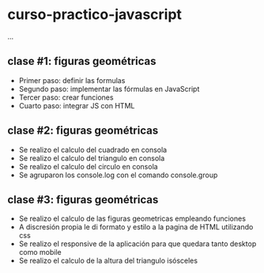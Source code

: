 # curso-practico-javascript

...

## clase #1: figuras geométricas

- Primer paso: definir las formulas
- Segundo paso: implementar las fórmulas en JavaScript
- Tercer paso: crear funciones
- Cuarto paso: integrar JS con HTML 

## clase #2: figuras geométricas 
- Se realizo el calculo del cuadrado en consola
- Se realizo el calculo del triangulo en consola
- Se realizo el calculo del circulo en consola
- Se agruparon los console.log con el comando console.group

## clase #3: figuras geométricas
- Se realizo el calculo de las figuras geometricas empleando funciones
- A discresión propia le di formato y estilo a la pagina de HTML utilizando css
- Se realizo el responsive de la aplicación para que quedara tanto desktop como mobile
- Se realizo el calculo de la altura del triangulo isósceles